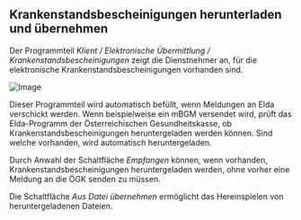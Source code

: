 ## Krankenstandsbescheinigungen herunterladen und übernehmen

Der Programmteil *Klient / Elektronische Übermittlung / Krankenstandsbescheinigungen* zeigt die Dienstnehmer an, für die elektronische Krankenstandsbescheinigungen vorhanden sind.

![Image](<img/image197.png>)

Dieser Programmteil wird automatisch befüllt, wenn Meldungen an Elda verschickt werden. Wenn beispielweise ein mBGM versendet wird, prüft das Elda-Programm der Österreichischen Gesundheitskasse, ob Krankenstandsbescheinigungen heruntergeladen werden können. Sind welche vorhanden, wird automatisch heruntergeladen.

Durch Anwahl der Schaltfläche *Empfangen* können, wenn vorhanden, Krankenstandsbescheinigungen heruntergeladen werden, ohne vorher eine Meldung an die ÖGK senden zu müssen.

Die Schaltfläche *Aus Datei übernehmen* ermöglicht das Hereinspielen von heruntergeladenen Dateien.